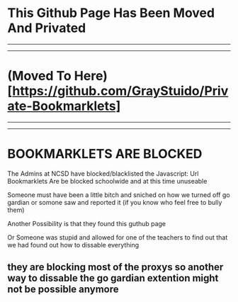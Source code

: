 # This Github Page Has Been Moved And Privated
-------------------------------------------------

-------------------------------------------------
# (Moved To Here)[https://github.com/GrayStuido/Private-Bookmarklets]
-------------------------------------------------

-------------------------------------------------
# BOOKMARKLETS ARE BLOCKED

The Admins at NCSD have blocked/blacklisted the Javascript: Url
Bookmarklets Are be blocked schoolwide and at this time unuseable

Someone must have been a little bitch and sniched on how we turned off go gardian or somone saw and reported it (if you know who feel free to bully them)

Another Possibility is that they found this guthub page

Or Someone was stupid and allowed for one of the teachers to find out that we had found out how to dissable everything

they are blocking most of the proxys so another way to dissable the go gardian extention might not be possible anymore
-------------------------------------------------

